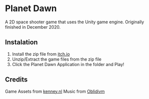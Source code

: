 # Planet Dawn
A 2D space shooter game that uses the Unity game engine.
Originally finished in December 2020.

## Instalation
1. Install the zip file from [itch.io](https://jwed.itch.io/planet-dawn)
2. Unzip/Extract the game files from the zip file
3. Click the Planet Dawn Application in the folder and Play!

## Credits
Game Assets from [kenney.nl](https://www.kenney.nl/)
Music from [Oblidivm](https://oblidivmmusic.blogspot.com/)